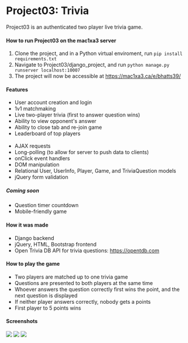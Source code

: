 # Project03: Trivia
Project03 is an authenticated two player live trivia game. 

#### How to run Project03 on the mac1xa3 server
1. Clone the project, and in a Python virtual enviroment, run `pip install requirements.txt`
2. Navigate to Project03/django_project, and run `python manage.py runserver localhost:10007`
3. The project will now be accessible at https://mac1xa3.ca/e/bhatts39/

#### Features

* User account creation and login
* 1v1 matchmaking
* Live two-player trivia (first to answer question wins)
* Ability to view opponent's answer
* Ability to close tab and re-join game
* Leaderboard of top players
<br/><br/>
* AJAX requests
* Long-polling (to allow for server to push data to clients)
* onClick event handlers
* DOM manipulation
* Relational User, UserInfo, Player, Game, and TriviaQuestion models
* jQuery form validation

##### Coming soon
* Question timer countdown
* Mobile-friendly game

#### How it was made

* Django backend
* jQuery, HTML, Bootstrap frontend
* Open Trivia DB API for trivia questions: https://opentdb.com

#### How to play the game
* Two players are matched up to one trivia game
* Questions are presented to both players at the same time
* Whoever answers the question correctly first wins the point, and the next question is displayed
* If neither player answers correctly, nobody gets a points
* First player to 5 points wins

#### Screenshots
![](https://i.imgur.com/WGW4fwt.png)
![](https://i.imgur.com/ex7CCo3.png)
![](https://i.imgur.com/zI1Ov9d.png)
